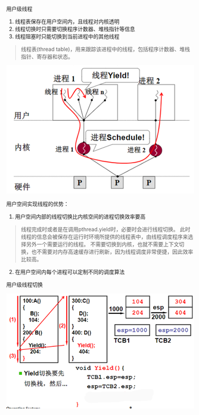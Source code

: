 用户级线程

1. 线程表保存在用户空间内，且线程对内核透明
2. 线程切换时只需要切换程序计数器、堆栈指针等信息
3. 线程阻塞时只能切换到当前进程中的其他线程
> 线程表(thread table)，用来跟踪该进程中的线程，包括程序计数器、堆栈指针、寄存器和状态。

![image-20201223173509276](assets/image-20201223173509276.png)

用户空间实现线程的优势：

1. 用户空间内部的线程切换比内核空间的进程切换效率要高

> 线程完成时或者是在调用pthread.yield时，必要时会进行线程切换。
> 此时线程的信息会被保存在运行时环境所提供的线程表中，由线程调度程序来选择另外一个需要运行的线程。
> 不需要切换到内核，也就不需要上下文切换，也不需要对内存高速缓存进行刷新，因为线程调度非常便捷，因此效率比较高。

2. 在用户空间内每个进程可以定制不同的调度算法

用户级线程切换

![image-20201223173255975](assets/image-20201223173255975.png)